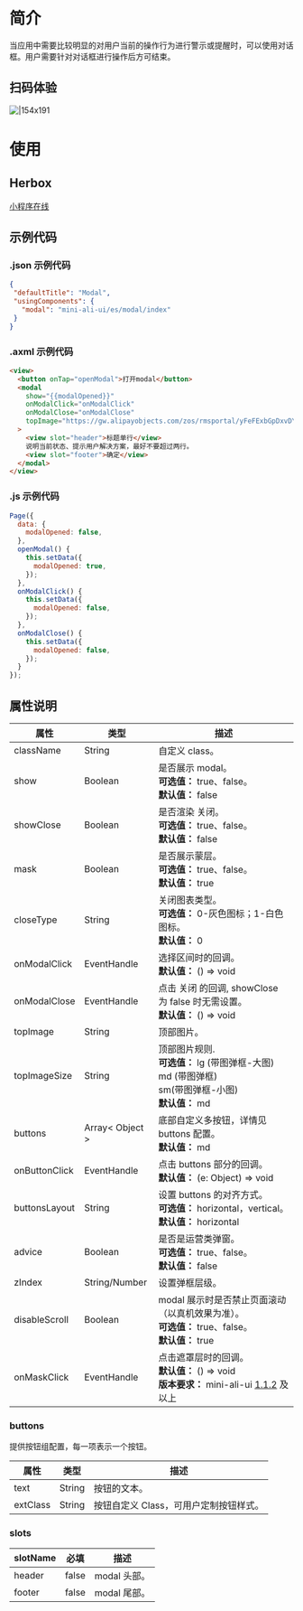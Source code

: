 
# 简介
当应用中需要比较明显的对用户当前的操作行为进行警示或提醒时，可以使用对话框。用户需要针对对话框进行操作后方可结束。

## 扫码体验
![|154x191](https://mdn.alipayobjects.com/afts/img/A*8DxQRIGbf_LHBYxAptVsZABkAa8wAA/original?bz=openpt_doc&t=ZsjyBBDmakGMaX2q_d5uQQAAAABkMK8AAAAA#align=left&display=inline&height=191&margin=%5Bobject%20Object%5D&originHeight=191&originWidth=154&status=done&style=none&width=154)

# 使用

## Herbox
[小程序在线](https://herbox-embed.alipay.com/s/doc-aliui-modal?theme=light&previewZoom=75&chInfo=openhome-doc) 

## 示例代码

### .json 示例代码
```json
{
 "defaultTitle": "Modal",
 "usingComponents": {
   "modal": "mini-ali-ui/es/modal/index"
 }
}
```

### .axml 示例代码
```html
<view>
  <button onTap="openModal">打开modal</button>
  <modal
    show="{{modalOpened}}"
    onModalClick="onModalClick"
    onModalClose="onModalClose"
    topImage="https://gw.alipayobjects.com/zos/rmsportal/yFeFExbGpDxvDYnKHcrs.png"
  >
    <view slot="header">标题单行</view>
    说明当前状态、提示用户解决方案，最好不要超过两行。
    <view slot="footer">确定</view>
  </modal>
</view>
```

### .js 示例代码
```javascript
Page({
  data: {
    modalOpened: false,
  },
  openModal() {
    this.setData({
      modalOpened: true,
    });
  },
  onModalClick() {
    this.setData({
      modalOpened: false,
    });
  },
  onModalClose() {
    this.setData({
      modalOpened: false,
    });
  }
});
```

## 属性说明
| **属性** | **类型** | **描述** |
| --- | --- | --- |
| className | String | 自定义 class。 |
| show | Boolean | 是否展示 modal。<br />**可选值：** true、false。<br />**默认值：** false |
| showClose | Boolean | 是否渲染 关闭。<br />**可选值：** true、false。<br />**默认值：** false |
| mask | Boolean | 是否展示蒙层。<br />**可选值：** true、false。<br />**默认值：** true |
| closeType | String | 关闭图表类型。<br />**可选值：** 0-灰色图标；1-白色图标。<br />**默认值：** 0 |
| onModalClick | EventHandle | 选择区间时的回调。<br />**默认值：** () => void |
| onModalClose | EventHandle | 点击 关闭 的回调, showClose 为 false 时无需设置。<br />**默认值：** () => void |
| topImage | String | 顶部图片。 |
| topImageSize | String | 顶部图片规则.<br />**可选值：** lg (带图弹框-大图)<br />md (带图弹框)<br />sm(带图弹框-小图)<br />**默认值：** md |
| buttons | Array< Object > | 底部自定义多按钮，详情见 buttons 配置。<br />**默认值：** md |
| onButtonClick | EventHandle | 点击 buttons 部分的回调。<br />**默认值：** (e: Object) => void |
| buttonsLayout | String | 设置 buttons 的对齐方式。<br />**可选值：** horizontal，vertical。<br />**默认值：** horizontal |
| advice | Boolean | 是否是运营类弹窗。<br />**可选值：** true、false。<br />**默认值：** false |
| zIndex | String/Number | 设置弹框层级。 |
| disableScroll | Boolean | modal 展示时是否禁止页面滚动（以真机效果为准）。<br />**可选值：** true、false。<br />**默认值：** true |
| onMaskClick | EventHandle | 点击遮罩层时的回调。<br />**默认值：** () => void<br />**版本要求：** mini-ali-ui [1.1.2](https://www.npmjs.com/package/mini-ali-ui?activeTab=versions) 及以上 |


### buttons
提供按钮组配置，每一项表示一个按钮。

| **属性** | **类型** | **描述** |
| --- | --- | --- |
| text | String | 按钮的文本。 |
| extClass | String | 按钮自定义 Class，可用户定制按钮样式。 |


### slots
| **slotName** | **必填** | **描述** |
| --- | --- | --- |
| header | false | modal 头部。 |
| footer | false | modal 尾部。 |

